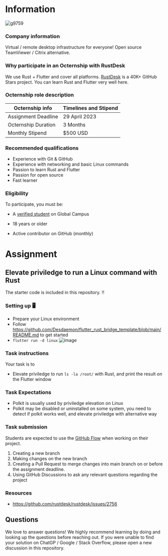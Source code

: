 # Information

![g9759](https://user-images.githubusercontent.com/71636191/231344372-2d47433c-699d-45ca-8cfc-4e67591319f7.png)

### Company information 

Virtual / remote desktop infrastructure for everyone! Open source TeamViewer / Citrix alternative.

### Why participate in an Octernship with RustDesk

We use Rust + Flutter and cover all platforms. [RustDesk](https://github.com/rustdesk/rustdesk) is a 40K+ GitHub Stars project. You can learn Rust and Flutter very well here.

### Octernship role description

| Octernship info  | Timelines and Stipend |
| ------------- | ------------- |
| Assignment Deadline  | 29 April 2023  |
| Octernship Duration  | 3 Months  |
| Monthly Stipend  | $500 USD  |

### Recommended qualifications

- Experience with Git & GitHub
- Experience with networking and basic Linux commands
- Passion to learn Rust and Flutter
- Passion for open source
- Fast learner

### Eligibility

To participate, you must be:

* A [verified student](https://education.github.com/discount_requests/pack_application) on Global Campus

* 18 years or older

* Active contributor on GitHub (monthly)

# Assignment

## Elevate priviledge to run a Linux command with Rust

The starter code is included in this repository. ‼️

### Setting up 🖥️

* Prepare your Linux environment
* Follow https://github.com/Desdaemon/flutter_rust_bridge_template/blob/main/README.md to get started
* `flutter run -d linux`
![image](https://user-images.githubusercontent.com/71636191/231404421-a203e923-0c51-42fd-9ee7-cea0ea44fdd9.png)

### Task instructions

Your task is to

- Elevate priviledge to run `ls -la /root/` with Rust, and print the result on the Flutter window

### Task Expectations

- Polkit is usually used by priviledge elevation on Linux
- Polkit may be disabled or uninstalled on some system, you need to detect if polkit works well, and elevate priviledge with alternative way

### Task submission

Students are expected to use the [GitHub Flow](https://docs.github.com/en/get-started/quickstart/github-flow) when working on their project. 

1. Creating a new branch
2. Making changes on the new branch
3. Creating a Pull Request to merge changes into main branch on or before the assignment deadline.
3. Using GitHub Discussions to ask any relevant questions regarding the project

### Resources

* https://github.com/rustdesk/rustdesk/issues/2756

## Questions
We love to answer questions! We highly recommend learning by doing and looking up the questions before reaching out. If you were unable to find your solution on ChatGP / Google / Stack Overflow, please open a new discussion in this repository.
